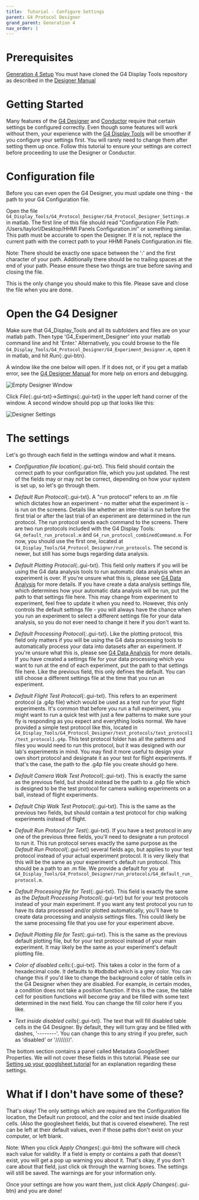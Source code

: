 ```yaml
---
title:  Tutorial - Configure Settings
parent: G4 Protocol Designer
grand_parent: Generation 4
nav_order: 1
---
```


# Prerequisites

[Generation 4 Setup](G4_Software_Setup.md)
You must have cloned the G4 Display Tools repository as described in the [Designer Manual](G4_Designer_Manual.md)

# Getting Started

Many features of the [G4 Designer](G4_Designer_Manual.md) and [Conductor](G4_Conductor_Manual.md) require that certain settings be configured correctly. Even though some features will work without them, your experience with the [G4 Display Tools](DAtools_overview.md) will be smoother if you configure your settings first. You will rarely need to change them after setting them up once. Follow this tutorial to ensure your settings are correct before proceeding to use the Designer or Conductor. 

# Configuration file

Before you can even open the G4 Designer, you must update one thing - the path to your G4 Configuration file. 

Open the file `G4_Display_Tools/G4_Protocol_Designer/G4_Protocol_Designer_Settings.m` in matlab. The first line of this file should read "Configuration File Path: /Users/taylorl/Desktop/HHMI Panels Configuration.ini" or something similar. This path must be accurate to open the Designer. If it is not, replace the current path with the correct path to your HHMI Panels Configuration.ini file. 

Note: There should be exactly one space between the ':' and the first character of your path. Additionally there should be no trailing spaces at the end of your path. Please ensure these two things are true before saving and closing the file. 

This is the only change you should make to this file. Please save and close the file when you are done. 

# Open the G4 Designer

Make sure that G4_Display_Tools and all its subfolders and files are on your matlab path. Then type 'G4_Experiment_Designer' into your matlab command line and hit 'Enter.' Alternatively, you could browse to the file `G4_Display_Tools/G4_Protocol_Designer/G4_Experiment_Designer.m`, open it in matlab, and hit *Run*{:.gui-btn}.

A window like the one below will open. If it does not, or if you get a matlab error, see the [G4 Designer Manual](G4_Designer_Manual.md) for more help on errors and debugging. 

![Empty Designer Window](assets/screenshot-1.png)

Click *File*{:.gui-txt}->*Settings*{:.gui-txt} in the upper left hand corner of the window. A second window should pop up that looks like this:

![Designer Settings](assets/screenshot-2.png)

# The settings

Let's go through each field in the settings window and what it means. 

- *Configuration file location*{:.gui-txt}. This field should contain the correct path to your configuration file, which you just updated. The rest of the fields may or may not be correct, depending on how your system is set up, so let's go through them. 

- *Default Run Protocol*{:.gui-txt}. A "run protocol" refers to an .m file which dictates how an experiment - no matter what the experiment is - is run on the screens. Details like whether an inter-trial is run before the first trial or after the last trial of an experiment are determined in the run protocol. The run protocol sends each command to the screens. There are two run protocols included with the G4 Display Tools: `G4_default_run_protocol.m` and `G4_run_protocol_combinedCommand.m`. For now, you should use the first one, located at `G4_Display_Tools/G4_Protocol_Designer/run_protocols`. The second is newer, but still has some bugs regarding data analysis. 

- *Default Plotting Protocol*{:.gui-txt}. This field only matters if you will be using the G4 data analysis tools to run automatic data analysis when an experiment is over. If you're unsure what this is, please see [G4 Data Analysis](Data_analysis_documentation.md) for more details. If you have create a data analysis settings file, which determines how your automatic data analysis will be run, put the path to that settings file here. This may change from experiment to experiment, feel free to update it when you need to. However, this only controls the default settings file - you will always have the chance when you run an experiment to select a different settings file for your data analysis, so you do not ever need to change it here if you don't want to.
  
- *Default Processing Protocol*{:.gui-txt}. Like the plotting protocol, this field only matters if you will be using the G4 data processing tools to automatically process your data into datasets after an experiment. If you're unsure what this is, please see [G4 Data Analysis](Data_analysis_documentation.md) for more details. If you have created a settings file for your data processing which you want to run at the end of each experiment, put the path to that settings file here. Like the previous field, this only defines the default. You can still choose a different settings file at the time that you run an experiment. 

- *Default Flight Test Protocol*{:.gui-txt}. This refers to an experiment protocol (a .g4p file) which would be used as a test run for your flight experiments. It's common that before you run a full experiment, you might want to run a quick test with just a few patterns to make sure your fly is responding as you expect and everything looks normal. We have provided a simple test protocol like this, located in `G4_Display_Tools/G4_Protocol_Designer/test_protocols/test_protocol1/test_protocol1.g4p`. This test protocol folder has all the patterns and files you would need to run this protocol, but it was designed with our lab's experiments in mind. You may find it more useful to design your own short protocol and designate it as your test for flight experiments. If that's the case, the path to the .g4p file you create should go here. 

- *Default Camera Walk Test Protocol*{:.gui-txt}. This is exactly the same as the previous field, but should instead be the path to a .g4p file which is designed to be the test protocol for camera walking experiments on a ball, instead of flight experiments. 

- *Default Chip Walk Test Protocol*{:.gui-txt}. This is the same as the previous two fields, but should contain a test protocol for chip walking experiments instead of flight. 

- *Default Run Protocol for Test*{:.gui-txt}. If you have a test protocol in any one of the previous three fields, you'll need to designate a run protocol to run it. This run protocol serves exactly the same purpose as the *Default Run Protocol*{:.gui-txt} several fields ago, but applies to your test protocol instead of your actual experiment protocol. It is very likely that this will be the same as your experiment's default run protocol. This should be a path to an .m file. We provide a default for you at `G4_Display_Tools/G4_Protocol_Designer/run_protocols/G4_default_run_protocol.m`. 
  
- *Default Processing file for Test*{:.gui-txt}. This field is exactly the same as the *Default Processing Protocol*{:.gui-txt} but for your test protocols instead of your main experiment. If you want any test protocol you run to have its data processed and/or plotted automatically, you'll have to create data processing and analysis settings files. This could likely be the same processing file that you use for your experiment above. 

- *Default Plotting file for Test*{:.gui-txt}. This is the same as the previous default plotting file, but for your test protocol instead of your main experiment. It may likely be the same as your experiment's default plotting file. 

- *Color of disabled cells:*{:.gui-txt}. This takes a color in the form of a hexadecimal code. It defaults to #bdbdbd which is a grey color. You can change this if you'd like to change the background color of table cells in the G4 Designer when they are disabled. For example, in certain modes, a condition does not take a position function. If this is the case, the table cell for position functions will become gray and be filled with some text determined in the next field. You can change the fill color here if you like. 

- *Text inside disabled cells*{:.gui-txt}. The text that will fill disabled table cells in the G4 Designer. By default, they will turn gray and be filled with dashes, '--------'. You can change this to any string if you prefer, such as 'disabled' or '////////'.

The bottom section contains a panel called Metadata GoogleSheet Properties. We will not cover these fields in this tutorial. Please see our [Setting up your googlsheet tutorial](googlesheet_tutorial.md) for an explanation regarding these settings.

# What if I don't have some of these? 

That's okay! The only settings which are required are the Configuration file location, the Default run protocol, and the color and text inside disabled cells. (Also the googlesheet fields, but that is covered elsewhere). The rest can be left at their default values, even if those paths don't exist on your computer, or left blank. 

Note: When you click *Apply Changes*{:.gui-btn} the software will check each value for validity. If a field is empty or contains a path that doesn't exist, you will get a pop up warning you about it. That's okay, if you don't care about that field, just click ok through the warning boxes. The settings will still be saved. The warnings are for your information only.

Once your settings are how you want them, just click *Apply Changes*{:.gui-btn} and you are done!